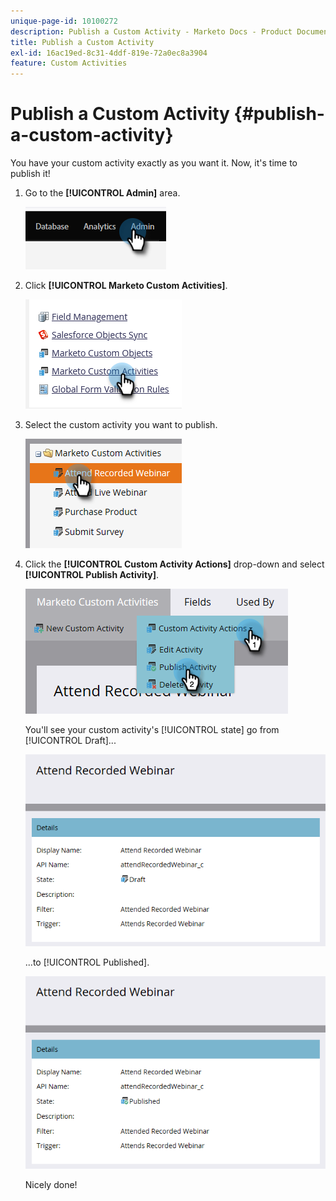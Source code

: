 ```yaml
---
unique-page-id: 10100272
description: Publish a Custom Activity - Marketo Docs - Product Documentation
title: Publish a Custom Activity
exl-id: 16ac19ed-8c31-4ddf-819e-72a0ec8a3904
feature: Custom Activities
---
```

# Publish a Custom Activity {#publish-a-custom-activity}

You have your custom activity exactly as you want it. Now, it's time to publish it!

1. Go to the **[!UICONTROL Admin]** area.

   ![](assets/publish-a-custom-activity-1.png)

1. Click **[!UICONTROL Marketo Custom Activities]**.

   ![](assets/publish-a-custom-activity-2.png)

1. Select the custom activity you want to publish.

   ![](assets/publish-a-custom-activity-3.png)

1. Click the **[!UICONTROL Custom Activity Actions]** drop-down and select **[!UICONTROL Publish Activity]**.

   ![](assets/publish-a-custom-activity-4.png)

   You'll see your custom activity's [!UICONTROL state] go from [!UICONTROL Draft]...

   ![](assets/publish-a-custom-activity-5.png)

   ...to [!UICONTROL Published].

   ![](assets/publish-a-custom-activity-6.png)

   Nicely done!
